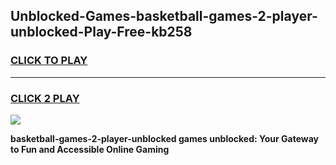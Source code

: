 
## Unblocked-Games-basketball-games-2-player-unblocked-Play-Free-kb258
<h3>
<a href="https://premium76.site?title=basketball-games-2-player-unblocked&ref=12A">CLICK TO PLAY</a></h3>
<hr>

<h3>
<a href="https://premium76.site?title=basketball-games-2-player-unblocked&ref=12A">CLICK 2 PLAY</a>
  
</h3>

<a href="https://premium76.site?title=basketball-games-2-player-unblocked&ref=12A"><img src="https://clearcache.store/games.png"></a>


**basketball-games-2-player-unblocked games unblocked: Your Gateway to Fun and Accessible Online Gaming**
